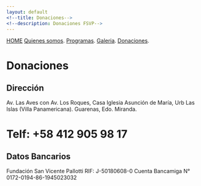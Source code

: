 ```yaml
---
layout: default
<!--title: Donaciones-->
<!--description: Donaciones FSVP-->
---
```


[HOME](./)
[Quienes somos](./quienes-somos.md).
[Programas](./programas.html).
[Galeria](./galeria.md).
[Donaciones](./donaciones.md).<br>

# Donaciones
## Dirección
Av. Las Aves con Av. Los Roques, Casa Iglesia Asunción de María, Urb Las Islas (Villa Panamericana). Guarenas, Edo. Miranda.
# Telf: +58 412 905 98 17

## Datos Bancarios
Fundación San Vicente Pallotti
RIF: J-50180608-0
Cuenta Bancamiga
N° 0172-0194-86-1945023032


